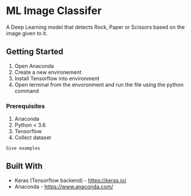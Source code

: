 # ML Image Classifer

A Deep Learning model that detects Rock, Paper or Scissors based on the image given to it.

## Getting Started

1. Open Anaconda
2. Create a new environement
3. Install Tensorflow into environment
4. Open terminal from the envoronment and run the file using the python command

### Prerequisites

1. Anaconda
2. Python < 3.6
3. Tensorflow
4. Collect dataset

```
Give examples
```


## Built With

* Keras (Tensorflow backend) - https://keras.io/
* Anaconda - https://www.anaconda.com/
